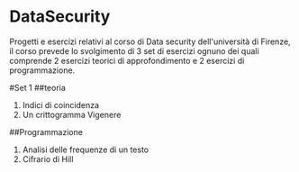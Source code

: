 # DataSecurity
Progetti e esercizi relativi al corso di Data security dell'università di Firenze, il corso prevede lo svolgimento di 3 set di esercizi ognuno dei quali comprende 2 esercizi teorici di approfondimento e 2 esercizi di programmazione. 

#Set 1
##teoria
1. Indici di coincidenza
2. Un crittogramma Vigenere

##Programmazione
1. Analisi delle frequenze di un testo
2. Cifrario di Hill
